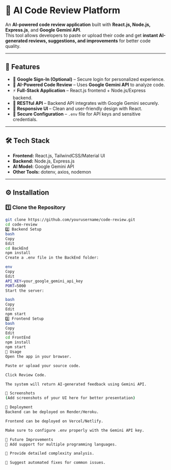 # 🤖 AI Code Review Platform  

An **AI-powered code review application** built with **React.js, Node.js, Express.js**, and **Google Gemini API**.  
This tool allows developers to paste or upload their code and get **instant AI-generated reviews, suggestions, and improvements** for better code quality.  

---

## 🚀 Features  
- 🔐 **Google Sign-In (Optional)** – Secure login for personalized experience.  
- 🤖 **AI-Powered Code Review** – Uses **Google Gemini API** to analyze code.  
- ⚡ **Full-Stack Application** – React.js frontend + Node.js/Express backend.  
- 📡 **RESTful API** – Backend API integrates with Google Gemini securely.  
- 📱 **Responsive UI** – Clean and user-friendly design with React.  
- 🔑 **Secure Configuration** – `.env` file for API keys and sensitive credentials.  

---

## 🛠 Tech Stack  
- **Frontend:** React.js, TailwindCSS/Material UI  
- **Backend:** Node.js, Express.js  
- **AI Model:** Google Gemini API  
- **Other Tools:** dotenv, axios, nodemon  

---

## ⚙️ Installation  

### 1️⃣ Clone the Repository  
```bash
git clone https://github.com/yourusername/code-review.git
cd code-review
2️⃣ Backend Setup
bash
Copy
Edit
cd BackEnd
npm install
Create a .env file in the BackEnd folder:

env
Copy
Edit
API_KEY=your_google_gemini_api_key
PORT=5000
Start the server:

bash
Copy
Edit
npm start
3️⃣ Frontend Setup
bash
Copy
Edit
cd FrontEnd
npm install
npm start
🔑 Usage
Open the app in your browser.

Paste or upload your source code.

Click Review Code.

The system will return AI-generated feedback using Gemini API.

📸 Screenshots
(Add screenshots of your UI here for better presentation)

🚀 Deployment
Backend can be deployed on Render/Heroku.

Frontend can be deployed on Vercel/Netlify.

Make sure to configure .env properly with the Gemini API key.

📝 Future Improvements
📌 Add support for multiple programming languages.

📌 Provide detailed complexity analysis.

📌 Suggest automated fixes for common issues.

